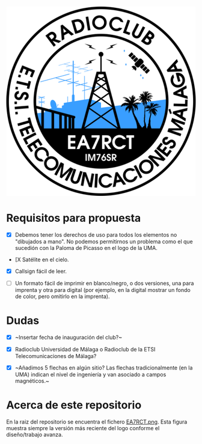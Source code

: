 ![EA7RCT](EA7RCT.png)


# Requisitos para propuesta

- [X] Debemos tener los derechos de uso para todos los elementos no "dibujados a mano". No podemos permitirnos un problema como el que sucedión con la Paloma de Picasso en el logo de la UMA.
- [X Satélite en el cielo.
- [X] Callsign fácil de leer.
- [ ] Un formato fácil de imprimir en blanco/negro, o dos versiones, una para imprenta y otra para digital (por ejemplo, en la digital mostrar un fondo de color, pero omitirlo en la imprenta).



# Dudas

- [X] ~Insertar fecha de inauguración del club?~
- [X] Radioclub Universidad de Málaga o Radioclub de la ETSI Telecomunicaciones de Málaga?
- [X] ~Añadimos 5 flechas en algún sitio? Las flechas tradicionalmente (en la UMA) indican el nivel de ingeniería y van asociado a campos magnéticos.~


# Acerca de este repositorio
En la raiz del repositorio se encuentra el fichero [EA7RCT.png](EA7RCT.png). Esta figura muestra siempre la versión más reciente del logo conforme el diseño/trabajo avanza.
